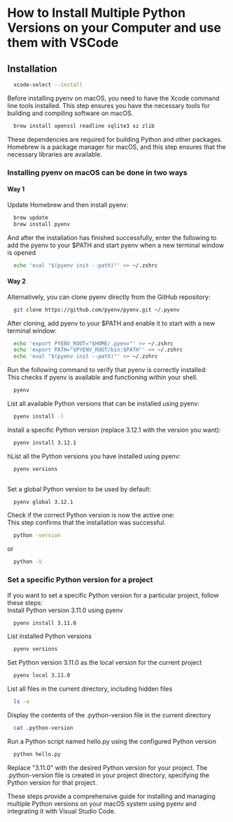 
# How to Install Multiple Python Versions on your Computer and use them with VSCode




## Installation


```bash
  xcode-select --install
```
Before installing pyenv on macOS, you need to have the Xcode command line tools installed. This step ensures you have the necessary tools for building and compiling software on macOS.



```bash
  brew install openssl readline sqlite3 xz zlib
```
These dependencies are required for building Python and other packages. Homebrew is a package manager for macOS, and this step ensures that the necessary libraries are available.



### Installing pyenv on macOS can be done in two ways
#### Way 1
Update Homebrew and then install pyenv:

```bash
  brew update
  brew install pyenv
```
And after the installation has finished successfully, enter the following to add the pyenv to your $PATH and start pyenv when a new terminal window is opened
```bash
  echo 'eval "$(pyenv init --path)"' >> ~/.zshrc
```

#### Way 2
Alternatively, you can clone pyenv directly from the GitHub repository:
```bash
  git clone https://github.com/pyenv/pyenv.git ~/.pyenv
```
After cloning, add pyenv to your $PATH and enable it to start with a new terminal window:
```bash
  echo 'export PYENV_ROOT="$HOME/.pyenv"' >> ~/.zshrc
  echo 'export PATH="$PYENV_ROOT/bin:$PATH"' >> ~/.zshrc
  echo 'eval "$(pyenv init --path)"' >> ~/.zshrc
```

Run the following command to verify that pyenv is correctly installed:\
This checks if pyenv is available and functioning within your shell.

```bash
  pyenv
```

List all available Python versions that can be installed using pyenv:

```bash
  pyenv install -l
```


Install a specific Python version (replace 3.12.1 with the version you want):
```bash
  pyenv install 3.12.1
```

hList all the Python versions you have installed using pyenv:
 
```bash
  pyenv versions
 
```

Set a global Python version to be used by default:

```bash
  pyenv global 3.12.1
```

Check if the correct Python version is now the active one:\
This step confirms that the installation was successful.

```bash
  python -version
```

or

```bash
  python -V
```
### Set a specific Python version for a project
If you want to set a specific Python version for a particular project, follow these steps:
\
Install Python version 3.11.0 using pyenv
```bash
  pyenv install 3.11.0
```
List installed Python versions
```bash
  pyenv versions
```
Set Python version 3.11.0 as the local version for the current project
```bash
  pyenv local 3.11.0
```
List all files in the current directory, including hidden files
```bash
  ls -a
```
Display the contents of the .python-version file in the current directory
```bash
  cat .python-version
```
Run a Python script named hello.py using the configured Python version
```bash
  python hello.py
```
Replace "3.11.0" with the desired Python version for your project. The .python-version file is created in your project directory, specifying the Python version for that project.

These steps provide a comprehensive guide for installing and managing multiple Python versions on your macOS system using pyenv and integrating it with Visual Studio Code.